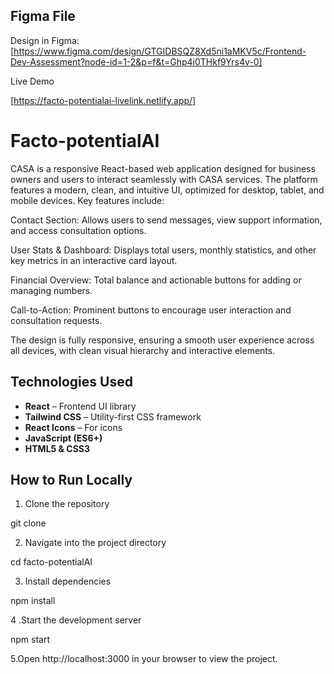 ## Figma File

Design in Figma: 
[https://www.figma.com/design/GTGIDBSQZ8Xd5ni1aMKV5c/Frontend-Dev-Assessment?node-id=1-2&p=f&t=Ghp4i0THkf9Yrs4v-0]

Live Demo 

[https://facto-potentialai-livelink.netlify.app/]

# Facto-potentialAI
CASA is a responsive React-based web application designed for business owners and users to interact seamlessly with CASA services. The platform features a modern, clean, and intuitive UI, optimized for desktop, tablet, and mobile devices. Key features include:

Contact Section: Allows users to send messages, view support information, and access consultation options.

User Stats & Dashboard: Displays total users, monthly statistics, and other key metrics in an interactive card layout.

Financial Overview: Total balance and actionable buttons for adding or managing numbers.

Call-to-Action: Prominent buttons to encourage user interaction and consultation requests.

The design is fully responsive, ensuring a smooth user experience across all devices, with clean visual hierarchy and interactive elements.


## **Technologies Used**

- **React** – Frontend UI library  
- **Tailwind CSS** – Utility-first CSS framework  
- **React Icons** – For icons  
- **JavaScript (ES6+)**  
- **HTML5 & CSS3**

## How to Run Locally

1. Clone the repository

git clone <your-repo-link>


2. Navigate into the project directory

cd facto-potentialAI


3. Install dependencies

npm install


4 .Start the development server

npm start


5.Open http://localhost:3000
 in your browser to view the project.